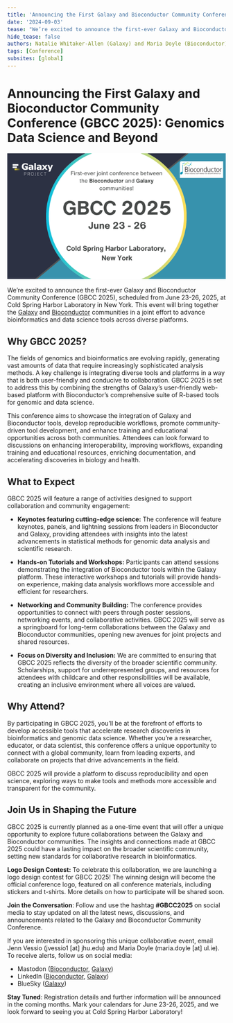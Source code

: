 ```yaml
---
title: 'Announcing the First Galaxy and Bioconductor Community Conference (GBCC 2025)'
date: '2024-09-03'
tease: "We’re excited to announce the first-ever Galaxy and Bioconductor Community Conference (GBCC 2025), scheduled from June 23-26, 2025, at Cold Spring Harbor Laboratory in New York."
hide_tease: false
authors: Natalie Whitaker-Allen (Galaxy) and Maria Doyle (Bioconductor)
tags: [Conference]
subsites: [global]
---
```


# **Announcing the First Galaxy and Bioconductor Community Conference (GBCC 2025): Genomics Data Science and Beyond**

![GBCC2025 Announcement Image](GBCC2025_announcement.png)

We’re excited to announce the first-ever Galaxy and Bioconductor Community Conference (GBCC 2025), scheduled from June 23-26, 2025, at Cold Spring Harbor Laboratory in New York. This event will bring together the [Galaxy](https://galaxyproject.org/) and [Bioconductor](https://bioconductor.org/) communities in a joint effort to advance bioinformatics and data science tools across diverse platforms.

## **Why GBCC 2025?**

The fields of genomics and bioinformatics are evolving rapidly, generating vast amounts of data that require increasingly sophisticated analysis methods. A key challenge is integrating diverse tools and platforms in a way that is both user-friendly and conducive to collaboration. GBCC 2025 is set to address this by combining the strengths of Galaxy’s user-friendly web-based platform with Bioconductor’s comprehensive suite of R-based tools for genomic and data science.

This conference aims to showcase the integration of Galaxy and Bioconductor tools, develop reproducible workflows, promote community-driven tool development, and enhance training and educational opportunities across both communities. Attendees can look forward to discussions on enhancing interoperability, improving workflows, expanding training and educational resources, enriching documentation, and accelerating discoveries in biology and health.

## **What to Expect**

GBCC 2025 will feature a range of activities designed to support collaboration and community engagement:

* **Keynotes featuring cutting-edge science:** The conference will feature keynotes, panels, and lightning sessions from leaders in Bioconductor and Galaxy, providing attendees with insights into the latest advancements in statistical methods for genomic data analysis and scientific research. 

* **Hands-on Tutorials and Workshops:** Participants can attend sessions demonstrating the integration of Bioconductor tools within the Galaxy platform. These interactive workshops and tutorials will provide hands-on experience, making data analysis workflows more accessible and efficient for researchers.

* **Networking and Community Building:** The conference provides opportunities to connect with peers through poster sessions, networking events, and collaborative activities. GBCC 2025 will serve as a springboard for long-term collaborations between the Galaxy and Bioconductor communities, opening new avenues for joint projects and shared resources.

* **Focus on Diversity and Inclusion:** We are committed to ensuring that GBCC 2025 reflects the diversity of the broader scientific community. Scholarships, support for underrepresented groups, and resources for attendees with childcare and other responsibilities will be available, creating an inclusive environment where all voices are valued.

## **Why Attend?**

By participating in GBCC 2025, you’ll be at the forefront of efforts to develop accessible tools that accelerate research discoveries in bioinformatics and genomic data science. Whether you’re a researcher, educator, or data scientist, this conference offers a unique opportunity to connect with a global community, learn from leading experts, and collaborate on projects that drive advancements in the field.

GBCC 2025 will provide a platform to discuss reproducibility and open science, exploring ways to make tools and methods more accessible and transparent for the community.

## **Join Us in Shaping the Future**

GBCC 2025 is currently planned as a one-time event that will offer a unique opportunity to explore future collaborations between the Galaxy and Bioconductor communities. The insights and connections made at GBCC 2025 could have a lasting impact on the broader scientific community, setting new standards for collaborative research in bioinformatics.

**Logo Design Contest:** To celebrate this collaboration, we are launching a logo design contest for GBCC 2025\! The winning design will become the official conference logo, featured on all conference materials, including stickers and t-shirts. More details on how to participate will be shared soon.

**Join the Conversation**: Follow and use the hashtag **\#GBCC2025** on social media to stay updated on all the latest news, discussions, and announcements related to the Galaxy and Bioconductor Community Conference.

If you are interested in sponsoring this unique collaborative event, email Jenn Vessio (jvessio1 \[at\] jhu.edu) and Maria Doyle (maria.doyle \[at\] ul.ie). To receive alerts, follow us on social media:

* Mastodon ([Bioconductor](https://genomic.social/@bioconductor), [Galaxy](https://mstdn.science/@galaxyproject))  
* LinkedIn ([Bioconductor](https://www.linkedin.com/company/bioconductor/), [Galaxy](https://www.linkedin.com/company/galaxyproject/))  
* BlueSky ([Galaxy](https://bsky.app/profile/galaxyproject.bsky.social))

**Stay Tuned**: Registration details and further information will be announced in the coming months. Mark your calendars for June 23-26, 2025, and we look forward to seeing you at Cold Spring Harbor Laboratory\!
